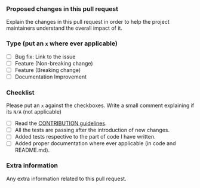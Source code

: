 ### Proposed changes in this pull request
Explain the changes in this pull request in order to help the project maintainers understand the overall impact of it.

### Type (put an `x` where ever applicable)
- [ ] Bug fix: Link to the issue
- [ ] Feature (Non-breaking change)
- [ ] Feature (Breaking change)
- [ ] Documentation Improvement

### Checklist
Please put an `x` against the checkboxes. Write a small comment explaining if its `N/A` (not applicable)

- [ ] Read the [CONTRIBUTION guidelines](https://github.com/U-Network/UNetwork#contributing).
- [ ] All the tests are passing after the introduction of new changes.
- [ ] Added tests respective to the part of code I have written.
- [ ] Added proper documentation where ever applicable (in code and README.md).

### Extra information
Any extra information related to this pull request.
